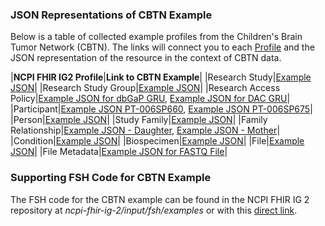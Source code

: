 ### JSON Representations of CBTN Example

Below is a table of collected example profiles from the Children's Brain Tumor Network (CBTN). The links will connect you to each [Profile](artifacts.html#structures-resource-profiles) and the JSON representation of the resource in the context of CBTN data.

|**NCPI FHIR IG2 Profile**|**Link to CBTN Example**|
|Research Study|[Example JSON](ResearchStudy-kf-research-study-cbtn.json.html)|
|Research Study Group|[Example JSON](Group-kf-research-study-cbtn-participants.json.html)|
|Research Access Policy|[Example JSON for dbGaP GRU](Consent-kf-gru-dbgap-consent.json.html), [Example JSON for DAC GRU](Consent-kf-gru-dac-consent.json.html)|
|Participant|[Example JSON PT-006SP660](Patient-PT-006SP660.json.html), [Example JSON PT-006SP675](Patient-PT-006SP675.json.html)|
|Person|[Example JSON](Person-pcgc-example-person.json.html)|
|Study Family|[Example JSON](Group-cbtn-study-family.json.html)|
|Family Relationship|[Example JSON - Daughter](FamilyMemberHistory-cbtn-family-relationship-daughter.json.html), [Example JSON - Mother](FamilyMemberHistory-cbtn-family-relationship-mother.json.html)|
|Condition|[Example JSON](Observation-PT-006SP660-condition.json.html)|
|Biospecimen|[Example JSON](Specimen-SA-000.json.html)|
|File|[Example JSON](DocumentReference-GF-6BAD9S7D.json.html)|
|File Metadata|[Example JSON for FASTQ File](Observation-FASTQ-example.json.html)|

### Supporting FSH Code for CBTN Example

The FSH code for the CBTN example can be found in the NCPI FHIR IG 2 repository at *ncpi-fhir-ig-2/input/fsh/examples* or with this [direct link](https://github.com/NIH-NCPI/ncpi-fhir-ig-2/blob/main/input/fsh/examples/CBTN_example.fsh).